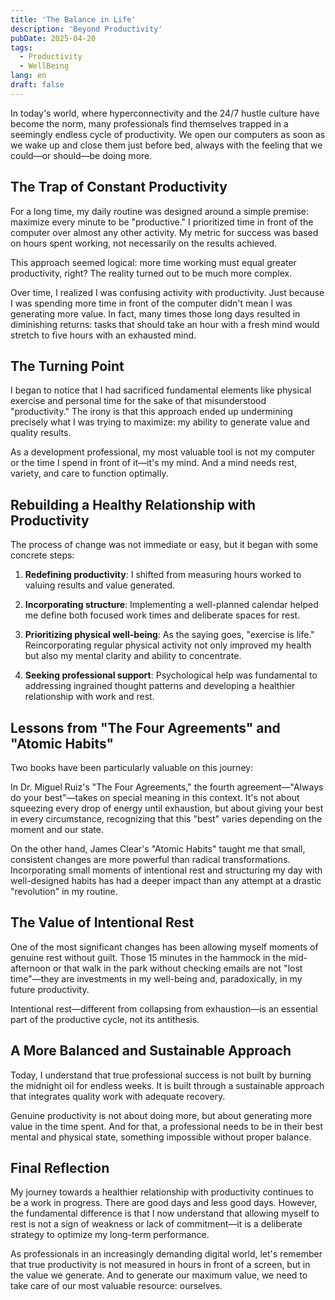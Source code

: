 ```yaml
---
title: 'The Balance in Life'
description: 'Beyond Productivity'
pubDate: 2025-04-20
tags:
  - Productivity
  - WellBeing
lang: en
draft: false
---
```


In today's world, where hyperconnectivity and the 24/7 hustle culture have become the norm, many professionals find themselves trapped in a seemingly endless cycle of productivity. We open our computers as soon as we wake up and close them just before bed, always with the feeling that we could—or should—be doing more.

## The Trap of Constant Productivity

For a long time, my daily routine was designed around a simple premise: maximize every minute to be "productive." I prioritized time in front of the computer over almost any other activity. My metric for success was based on hours spent working, not necessarily on the results achieved.

This approach seemed logical: more time working must equal greater productivity, right? The reality turned out to be much more complex.

Over time, I realized I was confusing activity with productivity. Just because I was spending more time in front of the computer didn't mean I was generating more value. In fact, many times those long days resulted in diminishing returns: tasks that should take an hour with a fresh mind would stretch to five hours with an exhausted mind.

## The Turning Point

I began to notice that I had sacrificed fundamental elements like physical exercise and personal time for the sake of that misunderstood "productivity." The irony is that this approach ended up undermining precisely what I was trying to maximize: my ability to generate value and quality results.

As a development professional, my most valuable tool is not my computer or the time I spend in front of it—it's my mind. And a mind needs rest, variety, and care to function optimally.

## Rebuilding a Healthy Relationship with Productivity

The process of change was not immediate or easy, but it began with some concrete steps:

1.  **Redefining productivity**: I shifted from measuring hours worked to valuing results and value generated.

2.  **Incorporating structure**: Implementing a well-planned calendar helped me define both focused work times and deliberate spaces for rest.

3.  **Prioritizing physical well-being**: As the saying goes, "exercise is life." Reincorporating regular physical activity not only improved my health but also my mental clarity and ability to concentrate.

4.  **Seeking professional support**: Psychological help was fundamental to addressing ingrained thought patterns and developing a healthier relationship with work and rest.

## Lessons from "The Four Agreements" and "Atomic Habits"

Two books have been particularly valuable on this journey:

In Dr. Miguel Ruiz's "The Four Agreements," the fourth agreement—"Always do your best"—takes on special meaning in this context. It's not about squeezing every drop of energy until exhaustion, but about giving your best in every circumstance, recognizing that this "best" varies depending on the moment and our state.

On the other hand, James Clear's "Atomic Habits" taught me that small, consistent changes are more powerful than radical transformations. Incorporating small moments of intentional rest and structuring my day with well-designed habits has had a deeper impact than any attempt at a drastic "revolution" in my routine.

## The Value of Intentional Rest

One of the most significant changes has been allowing myself moments of genuine rest without guilt. Those 15 minutes in the hammock in the mid-afternoon or that walk in the park without checking emails are not "lost time"—they are investments in my well-being and, paradoxically, in my future productivity.

Intentional rest—different from collapsing from exhaustion—is an essential part of the productive cycle, not its antithesis.

## A More Balanced and Sustainable Approach

Today, I understand that true professional success is not built by burning the midnight oil for endless weeks. It is built through a sustainable approach that integrates quality work with adequate recovery.

Genuine productivity is not about doing more, but about generating more value in the time spent. And for that, a professional needs to be in their best mental and physical state, something impossible without proper balance.

## Final Reflection

My journey towards a healthier relationship with productivity continues to be a work in progress. There are good days and less good days. However, the fundamental difference is that I now understand that allowing myself to rest is not a sign of weakness or lack of commitment—it is a deliberate strategy to optimize my long-term performance.

As professionals in an increasingly demanding digital world, let's remember that true productivity is not measured in hours in front of a screen, but in the value we generate. And to generate our maximum value, we need to take care of our most valuable resource: ourselves.
